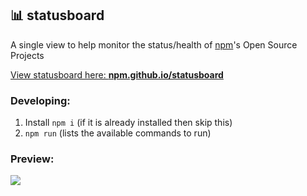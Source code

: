 ## 📊 statusboard

A single view to help monitor the status/health of [npm](https://github.com/npm)'s Open Source Projects

[View statusboard here: **npm.github.io/statusboard**](https://npm.github.io/statusboard/)

### Developing:

1. Install `npm i`  (if it is already installed then skip this)
2. `npm run` (lists the available commands to run)

### Preview:

<a href="https://npm.github.io/statusboard/"><img src="https://user-images.githubusercontent.com/459713/73183520-ec57f880-40e8-11ea-9aad-5b3912b1ceda.png"></a>
